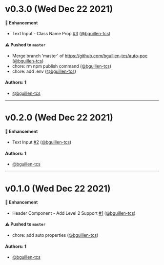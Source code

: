 # v0.3.0 (Wed Dec 22 2021)

#### 🚀 Enhancement

- Text Input - Class Name Prop [#3](https://github.com/bguillen-tcs/auto-poc/pull/3) ([@bguillen-tcs](https://github.com/bguillen-tcs))

#### ⚠️ Pushed to `master`

- Merge branch 'master' of https://github.com/bguillen-tcs/auto-poc ([@bguillen-tcs](https://github.com/bguillen-tcs))
- chore: rm npm publish command ([@bguillen-tcs](https://github.com/bguillen-tcs))
- chore: add .env ([@bguillen-tcs](https://github.com/bguillen-tcs))

#### Authors: 1

- [@bguillen-tcs](https://github.com/bguillen-tcs)

---

# v0.2.0 (Wed Dec 22 2021)

#### 🚀 Enhancement

- Text Input [#2](https://github.com/bguillen-tcs/auto-poc/pull/2) ([@bguillen-tcs](https://github.com/bguillen-tcs))

#### Authors: 1

- [@bguillen-tcs](https://github.com/bguillen-tcs)

---

# v0.1.0 (Wed Dec 22 2021)

#### 🚀 Enhancement

- Header Component - Add Level 2 Support [#1](https://github.com/bguillen-tcs/auto-poc/pull/1) ([@bguillen-tcs](https://github.com/bguillen-tcs))

#### ⚠️ Pushed to `master`

- chore: add auto properties ([@bguillen-tcs](https://github.com/bguillen-tcs))

#### Authors: 1

- [@bguillen-tcs](https://github.com/bguillen-tcs)

